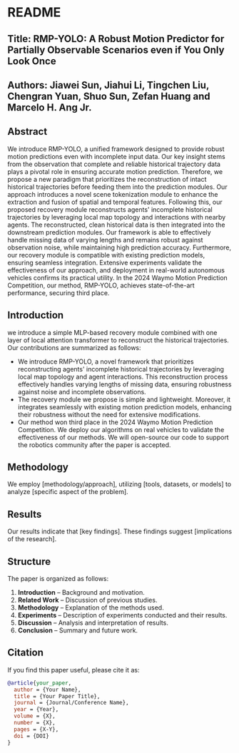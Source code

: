 # README

## Title: RMP-YOLO: A Robust Motion Predictor for Partially Observable Scenarios even if You Only Look Once

## Authors: Jiawei Sun, Jiahui Li,  Tingchen Liu, Chengran Yuan, Shuo Sun, Zefan Huang and Marcelo H. Ang Jr.

## Abstract
We introduce RMP-YOLO, a unified framework designed to provide robust motion predictions even with incomplete input data. 
Our key insight stems from the observation that complete and reliable historical trajectory data plays a pivotal role in ensuring accurate motion prediction. Therefore, we propose a new paradigm that prioritizes the reconstruction of intact historical trajectories before feeding them into the prediction modules. Our approach introduces a novel scene tokenization module to enhance the extraction and fusion of spatial and temporal features. Following this, our proposed recovery module reconstructs agents' incomplete historical trajectories by leveraging local map topology and interactions with nearby agents. The reconstructed, clean historical data is then integrated into the downstream prediction modules. Our framework is able to effectively handle missing data of varying lengths and remains robust against observation noise, while maintaining high prediction accuracy. Furthermore, our recovery module is compatible with existing prediction models, ensuring seamless integration. Extensive experiments validate the effectiveness of our approach, and deployment in real-world autonomous vehicles confirms its practical utility. In the 2024 Waymo Motion Prediction Competition, our method, RMP-YOLO, achieves state-of-the-art performance, securing third place.

## Introduction
we introduce a simple MLP-based recovery module combined with one layer of local attention transformer to reconstruct the historical trajectories. Our contributions are summarized as follows:
- We introduce RMP-YOLO, a novel framework that prioritizes reconstructing agents' incomplete historical trajectories by leveraging local map topology and agent interactions. This reconstruction process effectively handles varying lengths of missing data, ensuring robustness against noise and incomplete observations.
- The recovery module we propose is simple and lightweight. Moreover, it integrates seamlessly with existing motion prediction models, enhancing their robustness without the need for extensive modifications.
- Our method won third place in the 2024 Waymo Motion Prediction Competition. We deploy our algorithms on real vehicles to validate the effectiveness of our methods. We will open-source our code to support the robotics community after the paper is accepted. 

## Methodology
We employ [methodology/approach], utilizing [tools, datasets, or models] to analyze [specific aspect of the problem].

## Results
Our results indicate that [key findings]. These findings suggest [implications of the research].

## Structure
The paper is organized as follows:
1. **Introduction** – Background and motivation.
2. **Related Work** – Discussion of previous studies.
3. **Methodology** – Explanation of the methods used.
4. **Experiments** – Description of experiments conducted and their results.
5. **Discussion** – Analysis and interpretation of results.
6. **Conclusion** – Summary and future work.

## Citation
If you find this paper useful, please cite it as:
```bibtex
@article{your_paper,
  author = {Your Name},
  title = {Your Paper Title},
  journal = {Journal/Conference Name},
  year = {Year},
  volume = {X},
  number = {X},
  pages = {X-Y},
  doi = {DOI}
}

